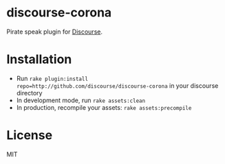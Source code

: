 discourse-corona
======================

Pirate speak plugin for [Discourse](http://discourse.org).

Installation
============

* Run `rake plugin:install repo=http://github.com/discourse/discourse-corona` in your discourse directory
* In development mode, run `rake assets:clean`
* In production, recompile your assets: `rake assets:precompile`

License
=======
MIT
